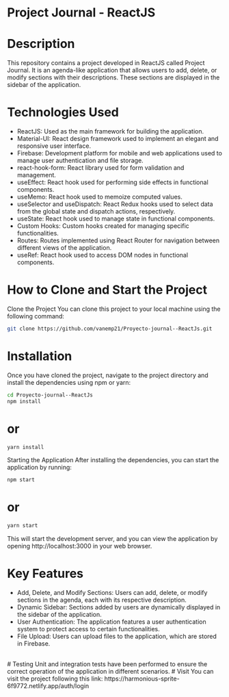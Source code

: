 
# Project Journal - ReactJS

# Description
This repository contains a project developed in ReactJS called Project Journal. It is an agenda-like application that allows users to add, delete, or modify sections with their descriptions. These sections are displayed in the sidebar of the application.

# Technologies Used
<ul>
<li>ReactJS: Used as the main framework for building the application.</li>
<li>Material-UI: React design framework used to implement an elegant and responsive user interface.</li>
<li>Firebase: Development platform for mobile and web applications used to manage user authentication and file storage.</li>
<li>react-hook-form: React library used for form validation and management.</li>
<li>useEffect: React hook used for performing side effects in functional components.</li>
<li>useMemo: React hook used to memoize computed values.</li>
<li>useSelector and useDispatch: React Redux hooks used to select data from the global state and dispatch actions, respectively.</li>
<li>useState: React hook used to manage state in functional components.</li>
<li>Custom Hooks: Custom hooks created for managing specific functionalities.</li>
<li>Routes: Routes implemented using React Router for navigation between different views of the application.</li>
<li>useRef: React hook used to access DOM nodes in functional components.</li>
  </ul>

# How to Clone and Start the Project
Clone the Project
You can clone this project to your local machine using the following command:

```bash
git clone https://github.com/vanemp21/Proyecto-journal--ReactJs.git
```
# Installation
Once you have cloned the project, navigate to the project directory and install the dependencies using npm or yarn:

```bash
cd Proyecto-journal--ReactJs
npm install
```
# or
```bash
yarn install
```
Starting the Application
After installing the dependencies, you can start the application by running:

```bash
npm start
```
# or
```bash
yarn start
```
This will start the development server, and you can view the application by opening http://localhost:3000 in your web browser.

# Key Features
<ul>
<li>Add, Delete, and Modify Sections: Users can add, delete, or modify sections in the agenda, each with its respective description.</li>
<li>Dynamic Sidebar: Sections added by users are dynamically displayed in the sidebar of the application.</li>
<li>User Authentication: The application features a user authentication system to protect access to certain functionalities.</li>
<li>File Upload: Users can upload files to the application, which are stored in Firebase.</li>
  </ul><br/>
# Testing
Unit and integration tests have been performed to ensure the correct operation of the application in different scenarios.
# Visit
You can visit the project following this link: https://harmonious-sprite-6f9772.netlify.app/auth/login
